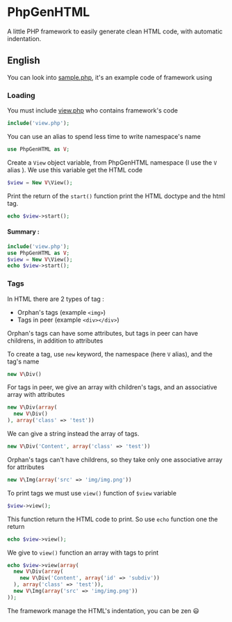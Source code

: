 # PhpGenHTML
A little PHP framework to easily generate clean HTML code, with automatic indentation.

## English

You can look into [sample.php](https://github.com/Drulac/PhpGenHTML/blob/master/sample.php), it's an example code of framework using

### Loading
You must include [view.php](https://github.com/Drulac/PhpGenHTML/blob/master/view.php) who contains framework's code
```php
include('view.php');
```
You can use an alias to spend less time to write namespace's name
```php
use PhpGenHTML as V;
```
Create a `View` object variable, from PhpGenHTML namespace (I use the `V` alias ). We use this variable get the HTML code
```php
$view = New V\View();
```
Print the return of the `start()` function print the HTML doctype and the html tag.
```php
echo $view->start();
```

#### Summary :
```php
include('view.php');
use PhpGenHTML as V;
$view = New V\View();
echo $view->start();
```

### Tags

In HTML there are 2 types of tag :
 - Orphan's tags (example `<img>`)
 - Tags in peer (example `<div></div>`)

Orphan's tags can have some attributes, but tags in peer can have childrens, in addition to attributes

To create a tag, use `new` keyword, the namespace (here `V` alias), and the tag's name
```php
new V\Div()
```
For tags in peer, we give an array with children's tags, and an associative array with attributes
```php
new V\Div(array(
  new V\Div()
), array('class' => 'test'))
```
We can give a string instead the array of tags.
```php
new V\Div('Content', array('class' => 'test'))
```
Orphan's tags can't have childrens, so they take only one associative array for attributes
```php
new V\Img(array('src' => 'img/img.png'))
```

To print tags we must use `view()` function of `$view` variable
```php
$view->view();
```
This function return the HTML code to print. So use `echo` function one the return
```php
echo $view->view();
```
We give to `view()` function an array with tags to print
```php
echo $view->view(array(
  new V\Div(array(
    new V\Div('Content', array('id' => 'subdiv'))
  ), array('class' => 'test')),
  new V\Img(array('src' => 'img/img.png'))
));
```
The framework manage the HTML's indentation, you can be zen :smiley:
